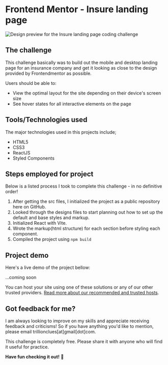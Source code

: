 # Frontend Mentor - Insure landing page

![Design preview for the Insure landing page coding challenge](./design/desktop-preview.jpg)

## The challenge

This challenge basically was to build out the mobile and desktop landing page for an insurance company and get it looking as close to the design provided by Frontendmentor as possible.

Users should be able to:

- View the optimal layout for the site depending on their device's screen size
- See hover states for all interactive elements on the page

## Tools/Technologies used

The major technologies used in this projects include;

- HTML5
- CSS3
- ReactJS
- Styled Components

## Steps employed for project

Below is a listed process I took to complete this challenge - in no definitive order!

1. After getting the src files, I initialized the project as a public repository here on GitHub.
2. Looked through the designs files to start planning out how to set up the default and base styles and markup.
3. Initialized React with Vite.
4. Wrote the markup(html structure) for each section before styling each component.
5. Compiled the project using `npm build`

## Project demo

Here's a live demo of the project bellow:

...coming soon

You can host your site using one of these solutions or any of our other trusted providers. [Read more about our recommended and trusted hosts](https://medium.com/frontend-mentor/frontend-mentor-trusted-hosting-providers-bf000dfebe).

## Got feedback for me?

I am always looking to improve on my skills and appreciate receiving feedback and criticisms! So if you have anything you'd like to mention, please email trillionclues[at]gmail[dot]com.

This challenge is completely free. Please share it with anyone who will find it useful for practice.

**Have fun checking it out!** 🚀
